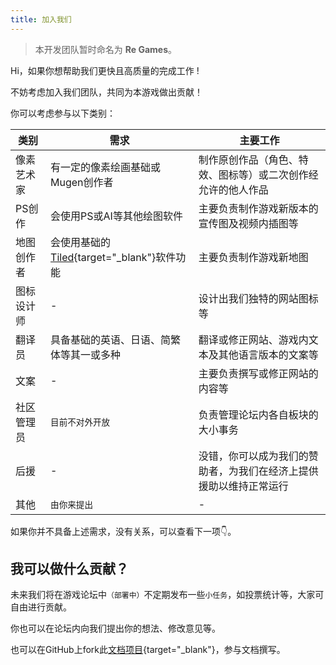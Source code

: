 ```yaml
---
title: 加入我们
---
```


> 本开发团队暂时命名为 **Re Games**。

Hi，如果你想帮助我们更快且高质量的完成工作 !

不妨考虑加入我们团队，共同为本游戏做出贡献！

你可以考虑参与以下类别：

| 类别     | 需求 | 主要工作 |
| -------- | --- | ------ |
| 像素艺术家 | 有一定的像素绘画基础或Mugen创作者 | 制作原创作品（角色、特效、图标等）或二次创作经允许的他人作品 |
| PS创作    | 会使用PS或AI等其他绘图软件 | 主要负责制作游戏新版本的宣传图及视频内插图等 |
| 地图创作者 | 会使用基础的[Tiled](https://www.mapeditor.org){target="_blank"}软件功能 | 主要负责制作游戏新地图 |
| 图标设计师 | - | 设计出我们独特的网站图标等 |
| 翻译员    | 具备基础的英语、日语、简繁体等其一或多种 | 翻译或修正网站、游戏内文本及其他语言版本的文案等 |  |
| 文案      | - | 主要负责撰写或修正网站的内容等 |
| 社区管理员 | `目前不对外开放` | 负责管理论坛内各自板块的大小事务 |
| 后援      | - | 没错，你可以成为我们的赞助者，为我们在经济上提供援助以维持正常运行 |
| 其他      | `由你来提出` | - |

如果你并不具备上述需求，没有关系，可以查看下一项👇。

## 我可以做什么贡献？

未来我们将在游戏论坛中`（部署中）`不定期发布一些`小任务`，如投票统计等，大家可自由进行贡献。

你也可以在论坛内向我们提出你的想法、修改意见等。

也可以在GitHub上fork此[文档项目](https://github.com/naruto-senki/docs){target="_blank"}，参与文档撰写。
